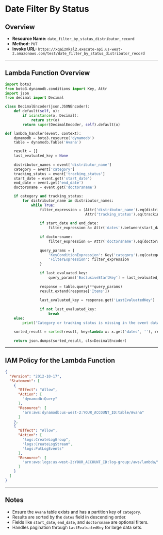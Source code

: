 # Date Filter By Status

## Overview
- **Resource Name:**  `date_filter_by_status_distributor_record`  
- **Method:**  `PUT`  
- **Invoke URL:**  `https://xqaizmksl2.execute-api.us-west-2.amazonaws.com/test/date_filter_by_status_distributor_record`  


---

## Lambda Function Overview
```python
import boto3
from boto3.dynamodb.conditions import Key, Attr
import json
from decimal import Decimal

class DecimalEncoder(json.JSONEncoder):
    def default(self, o):
        if isinstance(o, Decimal):
            return str(o)
        return super(DecimalEncoder, self).default(o)

def lambda_handler(event, context):
    dynamodb = boto3.resource('dynamodb')
    table = dynamodb.Table('Avana')

    result = []
    last_evaluated_key = None
    
    distributor_names = event['distributor_name']
    category = event['category']
    tracking_status = event['tracking_status']
    start_date = event.get('start_date')
    end_date = event.get('end_date')
    doctorsname = event.get('doctorsname')

    if category and tracking_status:
        for distributor_name in distributor_names:
            while True:
                filter_expression = (Attr('distributor_name').eq(distributor_name) &
                                     Attr('tracking_status').eq(tracking_status))
                
                if start_date and end_date:
                    filter_expression &= Attr('dates').between(start_date, end_date)
                
                if doctorsname:
                    filter_expression &= Attr('doctorsname').eq(doctorsname)
                
                query_params = {
                    'KeyConditionExpression': Key('category').eq(category),
                    'FilterExpression': filter_expression
                }
                
                if last_evaluated_key:
                    query_params['ExclusiveStartKey'] = last_evaluated_key
                
                response = table.query(**query_params)
                result.extend(response['Items'])
                
                last_evaluated_key = response.get('LastEvaluatedKey')
                
                if not last_evaluated_key:
                    break
    else:
        print("Category or tracking status is missing in the event data.")
    
    sorted_result = sorted(result, key=lambda x: x.get('dates', ''), reverse=True)
    
    return json.dumps(sorted_result, cls=DecimalEncoder)
```



---

## IAM Policy for the Lambda Function

```json
{
  "Version": "2012-10-17",
  "Statement": [
    {
      "Effect": "Allow",
      "Action": [
        "dynamodb:Query"
      ],
      "Resource": [
        "arn:aws:dynamodb:us-west-2:YOUR_ACCOUNT_ID:table/Avana"
      ]
    },
    {
      "Effect": "Allow",
      "Action": [
        "logs:CreateLogGroup",
        "logs:CreateLogStream",
        "logs:PutLogEvents"
      ],
      "Resource": [
        "arn:aws:logs:us-west-2:YOUR_ACCOUNT_ID:log-group:/aws/lambda/YOUR_LAMBDA_FUNCTION_NAME:*"
      ]
    }
  ]
}


```
---


## Notes
- Ensure the `Avana` table exists and has a partition key of `category`.
- Results are sorted by the `dates` field in descending order.
- Fields like `start_date`, `end_date`, and `doctorsname` are optional filters.
- Handles pagination through `LastEvaluatedKey` for large data sets.


